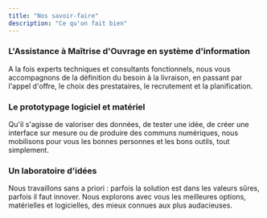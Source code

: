 ```yaml
---
title: "Nos savoir-faire"
description: "Ce qu'on fait bien"
---
```


### L'Assistance à Maîtrise d'Ouvrage en système d'information

A la fois experts techniques et consultants fonctionnels, nous vous accompagnons de la définition du besoin à la livraison, en passant par l'appel d'offre, le choix des prestataires, le recrutement et la planification.

### Le prototypage logiciel et matériel

Qu'il s'agisse de valoriser des données, de tester une idée, de créer une interface sur mesure ou de produire des communs numériques, nous mobilisons pour vous les bonnes personnes et les bons outils, tout simplement.

### Un laboratoire d'idées

Nous travaillons sans a priori : parfois la solution est dans les valeurs sûres, parfois il faut innover. Nous explorons avec vous les meilleures options, matérielles et logicielles, des mieux connues aux plus audacieuses.

